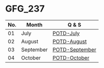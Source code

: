 # GFG_237

| No. |         Month                        | Q & S | 
| ----|---------------------------------------------- | -------  | 
| 01 | July | [POTD-July](https://github.com/Mehul237/GFG_237/tree/main/00_Problem%20of%20the%20Day/07_July)
| 02 | August | [POTD-August](https://github.com/Mehul237/GFG_237/tree/main/00_Problem%20of%20the%20Day/08_August) 
| 03 | September | [POTD-September](https://github.com/Mehul237/GFG_237/tree/main/00_Problem%20of%20the%20Day/09_September)
| 04 | October | [POTD-October](https://github.com/Mehul237/GFG_237/tree/main/00_Problem%20of%20the%20Day/10_October)
